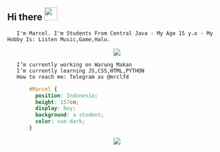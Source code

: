 ## Hi there <img src="https://github.com/alfianandaa/alfianandaa/raw/master/assets/wave1.gif" width="30" height="30">
       I'm Marcel. I'm Students From Central Java - My Age 15 y.o - My Hobby Is: Listen Music,Game,Halu.

<p align="center">
<a href="https://www.mrclfd.tk/">
  <img align="center" src="https://github-readme-stats.vercel.app/api/pin/?username=kenzmobal&repo=mrclfd.tk&theme=default" />
</a>

       I’m currently working on Warung Makan
       I’m currently learning JS,CSS,HTML,PYTHON
       How to reach me: Telegram as @mrclfd

```css
       #Marcel { 
         position: Indonesia; 
         height: 157cm; 
         display: boy; 
         background: a student; 
         color: vue-dark;
       }
```

<p align="center">
<img align="center" src="https://github-readme-stats.vercel.app/api?username=kenzmobal&&show_icons=true&&custom_title=@mrclfd Github Stats&&theme=vue-dark" />
